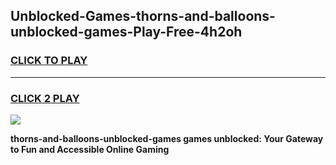 
## Unblocked-Games-thorns-and-balloons-unblocked-games-Play-Free-4h2oh
<h3>
<a href="https://premium76.site?title=thorns-and-balloons-unblocked-games&ref=09A">CLICK TO PLAY</a></h3>
<hr>

<h3>
<a href="https://premium76.site?title=thorns-and-balloons-unblocked-games&ref=09A">CLICK 2 PLAY</a>
  
</h3>

<a href="https://premium76.site?title=thorns-and-balloons-unblocked-games&ref=09A"><img src="https://clearcache.store/games.png"></a>


**thorns-and-balloons-unblocked-games games unblocked: Your Gateway to Fun and Accessible Online Gaming**
